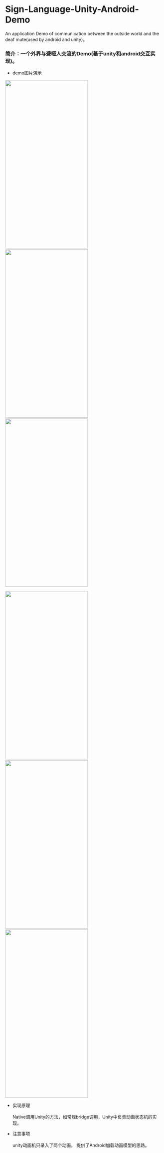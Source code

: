 # Sign-Language-Unity-Android-Demo
An application Demo of communication between the outside world and the deaf mute(used by android and unity)。
### 简介：一个外界与聋哑人交流的Demo(基于unity和android交互实现)。
* demo图片演示


<img src="https://p3-juejin.byteimg.com/tos-cn-i-k3u1fbpfcp/cb1a613b140448159ccbab9fc49ba283~tplv-k3u1fbpfcp-watermark.image?" width="265" height="540"/>&#160;<img src="https://p3-juejin.byteimg.com/tos-cn-i-k3u1fbpfcp/01d77d28766040deb19c67eb6e50db67~tplv-k3u1fbpfcp-watermark.image?" width="265" height="540"/>&#160;<img src="https://p9-juejin.byteimg.com/tos-cn-i-k3u1fbpfcp/27265ca7867040fc8082507076365b85~tplv-k3u1fbpfcp-watermark.image?" width="265" height="540"/>


<img src="https://p6-juejin.byteimg.com/tos-cn-i-k3u1fbpfcp/e108a914283c463cabad5acc758954f4~tplv-k3u1fbpfcp-watermark.image?" width="265" height="540"/>&#160;<img src="https://p6-juejin.byteimg.com/tos-cn-i-k3u1fbpfcp/aae5fd06043d44e08cf5b87c6683a862~tplv-k3u1fbpfcp-watermark.image?" width="265" height="540"/>&#160;<img src="https://p9-juejin.byteimg.com/tos-cn-i-k3u1fbpfcp/f48283e5ddd141a1bc5c2b01814bcbdd~tplv-k3u1fbpfcp-watermark.image?" width="265" height="540"/>


* 实现原理<br><br>
Native调用Unity的方法，如常规bridge调用，Unity中负责动画状态机的实现。


* 注意事项<br><br>
unity动画机只录入了两个动画。
提供了Android加载动画模型的思路。
